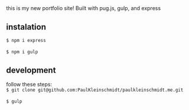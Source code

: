 ##
this is my new portfolio site! Built with pug.js, gulp, and express

## instalation
`$ npm i express`\
\
`$ npm i gulp`

## development
follow these steps:\
`$ git clone git@github.com:PaulKleinschmidt/paulkleinschmidt.me.git`\
\
`$ gulp` 